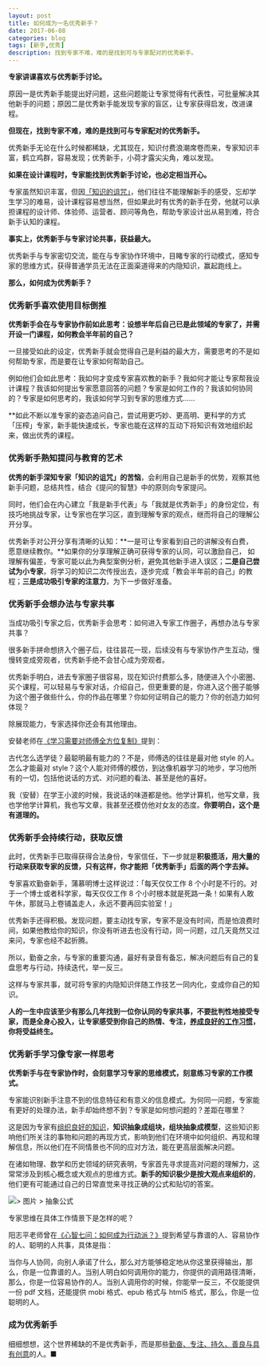 ```yaml
---
layout: post
title: 如何成为一名优秀新手？
date: 2017-06-08
categories: blog
tags: [新手,优秀]
description: 找到专家不难，难的是找到可与专家配对的优秀新手。
---
```


**专家讲课喜欢与优秀新手讨论。**

原因一是优秀新手能提出好问题，这些问题能让专家觉得有代表性，可批量解决其他新手的问题；原因二是优秀新手能发现专家的盲区，让专家获得启发，改进课程。

**但现在，找到专家不难，难的是找到可与专家配对的优秀新手。**

优秀新手无论在什么时候都稀缺，尤其现在，知识付费浪潮席卷而来，专家知识丰富，鹤立鸡群，容易发现；优秀新手，小荷才露尖尖角，难以发现。


**如果在设计课程时，专家能找到优秀新手讨论，也必定相当开心。**

专家虽然知识丰富，但因[「知识的诅咒」](https://mp.weixin.qq.com/s?__biz=MzA4ODM4ODQ3MQ==&mid=2651931193&idx=2&sn=d1932457d3f7529f00c364a6c11494cd&chksm=8bcf0421bcb88d37a3adb07ce50f4db0a5b7071e008f474b29461e0bad04241fcc9bf8f654ed&scene=4&rd2werd=1#wechat_redirect)，他们往往不能理解新手的感受，忘却学生学习的难易，设计课程容易想当然，但如果此时有优秀的新手在旁，他就可以承担课程的设计师、体验师、运营者、顾问等角色，帮助专家设计出从易到难，符合新手认知的课程。

**事实上，优秀新手与专家讨论共事，获益最大。**

优秀新手与专家密切交流，能在与专家协作环境中，目睹专家的行动模式，感知专家的思维方式，获得普通学员无法在正面渠道得来的内隐知识，赢起跑线上。

**那么，如何成为优秀新手？**

### 优秀新手喜欢使用目标倒推

**优秀新手会在与专家协作前如此思考：设想半年后自己已是此领域的专家了，并需开设一门课程，如何教会半年前的自己？** 

一旦接受如此的设定，优秀新手就会觉得自己是利益的最大方，需要思考的不是如何帮助专家，而是要在让专家如何帮助自己。

例如他们会如此思考：我如何才变成专家喜欢教的新手？我如何才能让专家帮我设计课程？我该如何提出专家愿意回答的问题？专家是如何工作的？我该如何协同的？专家是如何思考的，我该如何学习到专家的思维方式……

**如此不断以准专家的姿态追问自己，尝试用更巧妙、更高明、更科学的方式「压榨」专家，新手能快速成长，专家也能在这样的互动下将知识有效地组织起来，做出优秀的课程。

### 优秀新手熟知提问与教育的艺术

**优秀的新手深知专家「知识的诅咒」的苦恼**，会利用自己是新手的优势，观察其他新手问题，总结共性，结合《提问的智慧》中的原则向专家提问。



同时，他们会在内心建立「我是新手代表」与「我就是优秀新手」的身份定位，有技巧地挑战专家，让专家也在学习区，直到理解专家的观点，继而将自己的理解公开分享。

优秀新手对公开分享有清晰的认知：**一是可让专家看到自己的讲解没有白费，愿意继续教你。**如果你的分享理解正确可获得专家的认同，可以激励自己， 如理解有偏差，专家可能以此为典型案例分析，避免其他新手进入误区；**二是自己尝试为小专家**，将学习的知识二次传授出去，逐步完成「教会半年前的自己」的教程；**三是成功吸引专家的注意力**，为下一步做好准备。

### 优秀新手会想办法与专家共事

当成功吸引专家之后，优秀新手会思考：如何进入专家工作圈子，再想办法与专家共事？

很多新手拼命想挤入个圈子后，往往昙花一现，后续没有与专家协作产生互动，慢慢转变成旁观者，优秀新手绝不会甘心成为旁观者。

优秀新手明白，进去专家圈子很容易，现在知识付费那么多，随便进入个小密圈、买个课程，可以轻易与专家对话，介绍自己，但更重要的是，你进入这个圈子能够为这个圈子做些什么，你的作品在哪里？你如何证明自己的能力？你的创造力如何体现？

除展现能力，专家选择你还会有其他理由。

安替老师在[《学习需要对师傅全方位复制》](https://mp.weixin.qq.com/s?__biz=MzA4ODM4ODQ3MQ==&mid=2651929653&idx=1&sn=14f1cbae2dff871e9d4ac1a7df7863a8&chksm=8bcf7a2dbcb8f33bcf2809d0a0b81f29508e3fc879adba94b3aa8a629a733c216b82eba4d833#rd)提到：

古代怎么选学徒？最聪明最有能力的？不是，师傅选的往往是最对他 style 的人。怎么才能最对 style？这个人能对师傅的模仿，到达像机器学习的地步，学习他所有的一切，包括他说话的方式、对问题的看法、甚至是他的喜好。

我（安替）在学王小波的时候，我说话的味道都是他。他学计算机，他写文章，我也学他学计算机，我也写文章，我甚至还模仿他对女友的态度。**你要明白，这个是有道理的。**

### 优秀新手会持续行动，获取反馈

此时，优秀新手已取得获得合法身份，专家信任，下一步就是**积极揽活，用大量的行动来获取专家的反馈，只有这样，你才能把「优秀新手」后面的两个字去掉。**

专家喜欢勤奋新手，蒲慕明博士这样说过：「每天仅仅工作 8 个小时是不行的。对于一个博士或者科学家，每天仅仅工作 8 个小时根本就是死路一条！如果有人敢午休，那就马上卷铺盖走人，永远不要再回实验室！」



优秀新手还得积极。发现问题，要主动找专家，专家不是没有时间，而是怕浪费时间，如果他教给你的知识，你没有听进去也没有行动，同一问题，过几天竟然又过来问，专家也经不起折腾。

所以，勤奋之余，与专家的重要沟通，最好有录音有备忘，解决问题后有自己的复盘思考与行动，持续迭代，举一反三。

这样与专家共事，就可将专家的内隐知识伴随工作技艺一同内化，变成你自己的知识。

**人的一生中应该至少有那么几年找到一位你认同的专家共事，不要批判性地接受专家，而是全身心投入，让专家感受到你自己的热情、专注，[养成良好的工作习惯](https://mp.weixin.qq.com/s?__biz=MzA4ODM4ODQ3MQ==&mid=2651931883&idx=1&sn=0d5f103aaa9bf26a2b5b7a49d3c063ac&chksm=8bcf02f3bcb88be5fe0bba6055edd21d8ebf5366c5a9e14bec48446cb082d7f1807f671a479e#rd)，你将受益终生。**

###  优秀新手学习像专家一样思考

**优秀新手与在专家协作时，会刻意学习专家的思维模式，刻意练习专家的工作模式。**

专家能识别新手注意不到的信息特征和有意义的信息模式。为何同一问题，专家能有更好的处理办法，新手却始终想不到？专家是如何想问题的？差距在哪里？

这是因为专家有[组织良好的知识](https://mp.weixin.qq.com/s?__biz=MzA4ODM4ODQ3MQ==&mid=2651932245&idx=1&sn=2fab72b6d5c3d6f49806b7c3b815cf1d&chksm=8bcf004dbcb8895b8cc92466cc58ae54e24062859cc75174980ca494fbeb82c957e9e537a083#rd)，**知识抽象成组块，组块抽象成模型**，这些知识影响他们所关注的事物和问题的再现方式，影响到他们在环境中如何组织、再现和理解信息，所以他们在不同情景也不同的应对方法，能在更高层面解决问题。

在诸如物理、数学和历史领域的研究表明，专家首先寻求提高对问题的理解力，这常常涉及到核心概念或大观点的思维方式。**新手的知识极少是按大观点来组织的**，他们更有可能通过自己的日常直觉来寻找正确的公式和贴切的答案。

![> 图片 > 抽象公式](https://mmbiz.qlogo.cn/mmbiz_jpg/ice5enJHe2Tj4YxSgwMnQ0YHECNiaJBNggbu9JVgqqaaeGje9vxSjW5AH9pQf1gMPnw4S9K1KK6HickibLsaX7YUpg/0?wx_fmt=jpeg)

专家思维在具体工作情景下是怎样的呢？

阳志平老师曾在[《心智七问：如何成为行动派？》](https://mp.weixin.qq.com/s?__biz=MzA4ODM4ODQ3MQ==&mid=2651928696&idx=1&sn=73d680afe13fe5c4072ff00215be6167#rd)提到希望与靠谱的人、容易协作的人、聪明的人共事，具体是指：

当你与人协同，向别人承诺了什么，那么对方能够稳定地从你这里获得输出，那么，你是一位靠谱的人。当别人明白如何调用你的能力，你提供的调用路径清晰，那么，你是一位容易协作的人。当别人调用你的时候，你能举一反三，不仅能提供一份 pdf 文档，还能提供 mobi 格式、epub 格式与 html5 格式，那么，你是一位聪明的人。

### 成为优秀新手

细细想想，这个世界稀缺的不是优秀新手，而是那些[勤奋、专注、持久、善良与具有创意](https://mp.weixin.qq.com/s?__biz=MzA4ODM4ODQ3MQ==&mid=2651929996&idx=1&sn=5a91e9d46e10d957071ab7613672a7a8&chksm=8bcf7b94bcb8f282b33696737e7a241cf23661f0d58c3c74140f36137b3282ae65628e8de035&scene=21#wechat_redirect)的人。■




